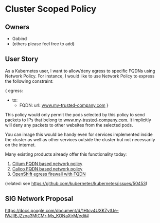 # Cluster Scoped Policy

## Owners

- Gobind
- (others please feel free to add)

## User Story

As a Kubernetes user, I want to allow/deny egress to specific FQDNs using Network Policy. 
For instance, I would like to use Network Policy to express the following constraint:

{
  egress:
  - to:
    - FQDN:
        url: www.my-trusted-company.com
}

This policy would only permit the pods selected by this policy to send packets to IPs
that belong to www.my-trusted-company.com. It implicitly will deny any packets to other
websites from the selected pods.

You can image this would be handy even for services implemented inside the cluster as
well as other services outside the cluster but not necessarily on the internet.

Many existing products already offer this functionality today:
1. [Cilium FQDN based network policy](https://docs.cilium.io/en/v1.8/policy/language/#dns-based)
2. [Calico FQDN based network policy](https://docs.projectcalico.org/security/calico-enterprise/egress-access-controls)
3. [OpenShift egress firewall with FQDN](https://docs.openshift.com/container-platform/4.3/networking/openshift_sdn/configuring-egress-firewall.html#domain-name-server-resolution_configuring-an-egress-firewall)

(related: see https://github.com/kubernetes/kubernetes/issues/50453)

## SIG Network Proposal

https://docs.google.com/document/d/1Htcy4UXKZytUe-lWJIIEJZzoa3MtCMr-Ms_KONaXirM/edit#
